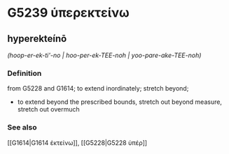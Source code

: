 # G5239 ὑπερεκτείνω

## hyperekteínō

_(hoop-er-ek-ti'-no | hoo-per-ek-TEE-noh | yoo-pare-ake-TEE-noh)_

### Definition

from G5228 and G1614; to extend inordinately; stretch beyond; 

- to extend beyond the prescribed bounds, stretch out beyond measure, stretch out overmuch

### See also

[[G1614|G1614 ἐκτείνω]], [[G5228|G5228 ὑπέρ]]
